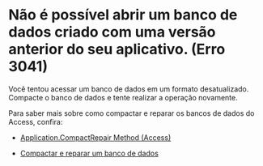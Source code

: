
# Não é possível abrir um banco de dados criado com uma versão anterior do seu aplicativo. (Erro 3041)

Você tentou acessar um banco de dados em um formato desatualizado. Compacte o banco de dados e tente realizar a operação novamente.

Para saber mais sobre como compactar e reparar os bancos de dados do Access, confira:

- [Application.CompactRepair Method (Access)](4820fd79-d907-21bc-0ad5-5fc096c1ef3b.md)
    
- [Compactar e reparar um banco de dados](5ad4e6b1-abfd-3f89-5c80-9e41397a96e8.md)
    
